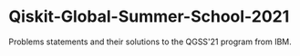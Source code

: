 # Qiskit-Global-Summer-School-2021
Problems statements and their solutions to the QGSS'21 program from IBM.
